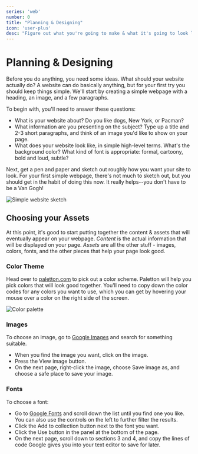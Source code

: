 ```yaml
---
series: 'web'
number: 0
title: "Planning & Designing"
icon: 'user-plus'
desc: "Figure out what you're going to make & what it's going to look like"
---
```

# Planning & Designing

Before you do anything, you need some ideas. What should your website actually do? A website can do basically anything, but for your first try you should keep things simple. We'll start by creating a simple webpage with a heading, an image, and a few paragraphs.

To begin with, you'll need to answer these questions:

- What is your website about? Do you like dogs, New York, or Pacman?
- What information are you presenting on the subject? Type up a title and 2-3 short paragraphs, and think of an image you'd like to show on your page.
- What does your website look like, in simple high-level terms. What's the background color? What kind of font is appropriate: formal, cartoony, bold and loud, subtle?

Next, get a pen and paper and sketch out roughly how you want your site to look. For your first simple webpage, there's not much to sketch out, but you should get in the habit of doing this now. It really helps--you don't have to be a Van Gogh!

![Simple website sketch](/img/website-drawing-scan.png)

## Choosing your Assets
At this point, it's good to start putting together the content & assets that will eventually appear on your webpage.  *Content* is the actual information that will be displayed on your page.  *Assets* are all the other stuff - images, colors, fonts, and the other pieces that help your page look good.

### Color Theme

Head over to [paletton.com](http://paletton.com/) to pick out a color scheme.  Paletton will help you pick colors that will look good together.  You'll need to copy down the color codes for any colors you want to use, which you can get by hovering your mouse over a color on the right side of the screen.

![Color palette](/img/paletton.png)

### Images

To choose an image, go to [Google Images](https://www.google.com/imghp?gws_rd=ssl) and search for something suitable.

- When you find the image you want, click on the image.
- Press the View image button.
- On the next page, right-click the image, choose Save image as, and choose a safe place to save your image.

### Fonts

To choose a font:

- Go to [Google Fonts](http://google.com/fonts) and scroll down the list until you find one you like. You can also use the controls on the left to further filter the results.
- Click the Add to collection button next to the font you want.
- Click the Use button in the panel at the bottom of the page.
- On the next page, scroll down to sections 3 and 4, and copy the lines of code Google gives you into your text editor to save for later.
